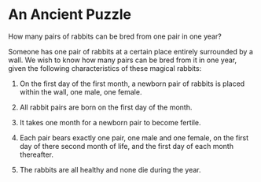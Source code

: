 # An Ancient Puzzle

How many pairs of rabbits can be bred from one pair in one year? 

Someone has one pair of rabbits at a certain place entirely surrounded by a wall. We wish to know how many pairs can be bred from it in one year, given the following characteristics of these magical rabbits:

1. On the first day of the first month, a newborn pair of rabbits is placed within the wall, one male, one female.

2. All rabbit pairs are born on the first day of the month.

3. It takes one month for a newborn pair to become fertile.
 
4. Each pair bears exactly one pair, one male and one female, on the first day of there second month of life, and the first day of each month thereafter.
 
5. The rabbits are all healthy and none die during the year.

